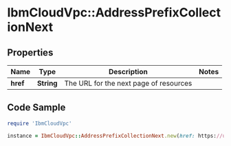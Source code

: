 # IbmCloudVpc::AddressPrefixCollectionNext

## Properties

Name | Type | Description | Notes
------------ | ------------- | ------------- | -------------
**href** | **String** | The URL for the next page of resources | 

## Code Sample

```ruby
require 'IbmCloudVpc'

instance = IbmCloudVpc::AddressPrefixCollectionNext.new(href: https://us-south.iaas.cloud.ibm.com/v1/vpcs/a4e28308-8ee7-46ab-8108-9f881f22bdbf/address_prefixes?start&#x3D;9d5a91a3e2cbd233b5a5b33436855ed1&amp;limit&#x3D;20)
```


